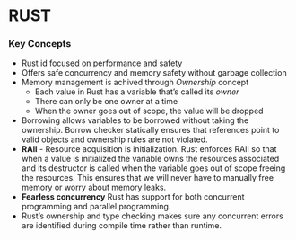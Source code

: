 # RUST

### Key Concepts

- Rust id focused on performance and safety
- Offers safe concurrency and memory safety without garbage collection
- Memory management is achived through *Ownership* concept
  - Each value in Rust has a variable that’s called its *owner*
  - There can only be one owner at a time
  - When the owner goes out of scope, the value will be dropped
- Borrowing allows variables to be borrowed without taking the ownership. Borrow checker statically ensures that references point to valid objects and ownership rules are not violated.
- **RAII** - Resource acquisition is initialization. Rust enforces RAII so that when a value is initialized the variable owns the resources associated and its destructor is called when the variable goes out of scope freeing the resources. This ensures that we will never have to manually free memory or worry about memory leaks.
- **Fearless concurrency** Rust has support for both concurrent programming and parallel programming. 
- Rust’s ownership and type checking makes sure any concurrent errors are identified during compile time rather than runtime.
